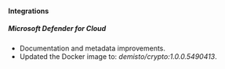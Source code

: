 
#### Integrations

##### Microsoft Defender for Cloud

- Documentation and metadata improvements.
- Updated the Docker image to: *demisto/crypto:1.0.0.5490413*.
